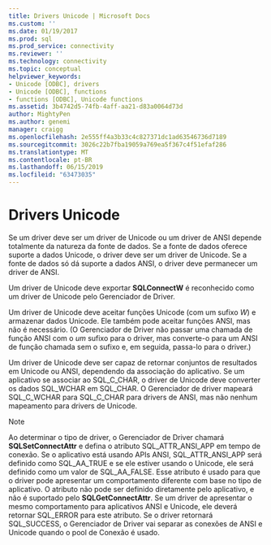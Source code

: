 ```yaml
---
title: Drivers Unicode | Microsoft Docs
ms.custom: ''
ms.date: 01/19/2017
ms.prod: sql
ms.prod_service: connectivity
ms.reviewer: ''
ms.technology: connectivity
ms.topic: conceptual
helpviewer_keywords:
- Unicode [ODBC], drivers
- Unicode [ODBC], functions
- functions [ODBC], Unicode functions
ms.assetid: 3b4742d5-74fb-4aff-aa21-d83a0064d73d
author: MightyPen
ms.author: genemi
manager: craigg
ms.openlocfilehash: 2e555ff4a3b33c4c827371dc1ad63546736d7189
ms.sourcegitcommit: 3026c22b7fba19059a769ea5f367c4f51efaf286
ms.translationtype: MT
ms.contentlocale: pt-BR
ms.lasthandoff: 06/15/2019
ms.locfileid: "63473035"
---
```

# <a name="unicode-drivers"></a>Drivers Unicode
Se um driver deve ser um driver de Unicode ou um driver de ANSI depende totalmente da natureza da fonte de dados. Se a fonte de dados oferece suporte a dados Unicode, o driver deve ser um driver de Unicode. Se a fonte de dados só dá suporte a dados ANSI, o driver deve permanecer um driver de ANSI.  
  
 Um driver de Unicode deve exportar **SQLConnectW** é reconhecido como um driver de Unicode pelo Gerenciador de Driver.  
  
 Um driver de Unicode deve aceitar funções Unicode (com um sufixo *W*) e armazenar dados Unicode. Ele também pode aceitar funções ANSI, mas não é necessário. (O Gerenciador de Driver não passar uma chamada de função ANSI com o *um* sufixo para o driver, mas converte-o para um ANSI de função chamada sem o sufixo e, em seguida, passa-lo para o driver.)  
  
 Um driver de Unicode deve ser capaz de retornar conjuntos de resultados em Unicode ou ANSI, dependendo da associação do aplicativo. Se um aplicativo se associar ao SQL_C_CHAR, o driver de Unicode deve converter os dados SQL_WCHAR em SQL_CHAR. O Gerenciador de driver mapeará SQL_C_WCHAR para SQL_C_CHAR para drivers de ANSI, mas não nenhum mapeamento para drivers de Unicode.  
  
> [!NOTE]  
>  Ao determinar o tipo de driver, o Gerenciador de Driver chamará **SQLSetConnectAttr** e defina o atributo SQL_ATTR_ANSI_APP em tempo de conexão. Se o aplicativo está usando APIs ANSI, SQL_ATTR_ANSI_APP será definido como SQL_AA_TRUE e se ele estiver usando o Unicode, ele será definido como um valor de SQL_AA_FALSE. Esse atributo é usado para que o driver pode apresentar um comportamento diferente com base no tipo de aplicativo. O atributo não pode ser definido diretamente pelo aplicativo, e não é suportado pelo **SQLGetConnectAttr**. Se um driver de apresentar o mesmo comportamento para aplicativos ANSI e Unicode, ele deverá retornar SQL_ERROR para este atributo. Se o driver retornará SQL_SUCCESS, o Gerenciador de Driver vai separar as conexões de ANSI e Unicode quando o pool de Conexão é usado.
